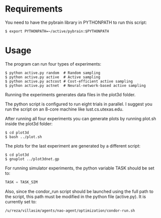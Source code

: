 # Requirements

You need to have the pybrain library in PYTHONPATH to run this script:

```shell
$ export PYTHONPATH=~/active/pybrain:$PYTHONPATH
```

# Usage

The program can run four types of experiments:

```shell
$ python active.py random  # Random sampling
$ python active.py active  # Active sampling
$ python active.py actcost # Cost-efficient active sampling
$ python active.py actnet  # Neural-network-based active sampling
```

Running the experiments generates data files in the plot3d folder.

The python script is configured to run eight trials in parallel.  I suggest you
run the script on an 8-core machine like lust.cs.utexas.edu. 

After running all four experiments you can generate plots by running plot.sh
inside the plot3d folder:

```shell
$ cd plot3d
$ bash ../plot.sh
```

The plots for the last experiment are generated by a different script:

```shell
$ cd plot3d
$ gnuplot ../plot3dnet.gp
```

For running simulator experiments, the python variable TASK should be set to:

```python
TASK = TASK_SIM
```

Also, since the condor\_run script should be launched using the full path to the
script, this path must be modified in the python file (active.py).  It is 
currently set to:

```shell
/u/reza/villasim/agents/nao-agent/optimization/condor-run.sh
```
